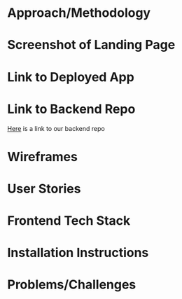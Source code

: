 # Approach/Methodology

# Screenshot of Landing Page

# Link to Deployed App

# Link to Backend Repo
[Here](https://github.com/SFX818/Team-7-backend) is a link to our backend repo

# Wireframes

# User Stories

# Frontend Tech Stack

# Installation Instructions

# Problems/Challenges



